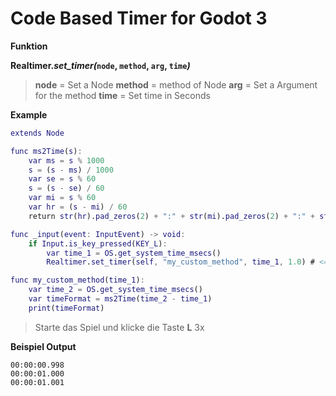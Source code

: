 # Code Based Timer for Godot 3


**Funktion**


**Realtimer._set_timer(_`node`, `method`, `arg`, `time`_)_**

> **node** = Set a Node
> **method** = method of Node
> **arg** = Set a Argument for the method
> **time** = Set time in Seconds

**Example**

```gd
extends Node

func ms2Time(s):
    var ms = s % 1000
    s = (s - ms) / 1000
    var se = s % 60
    s = (s - se) / 60
    var mi = s % 60
    var hr = (s - mi) / 60
    return str(hr).pad_zeros(2) + ":" + str(mi).pad_zeros(2) + ":" + str(se).pad_zeros(2) + "." + str(ms).pad_zeros(3)

func _input(event: InputEvent) -> void:
    if Input.is_key_pressed(KEY_L):
        var time_1 = OS.get_system_time_msecs()
        Realtimer.set_timer(self, "my_custom_method", time_1, 1.0) # <==== Run Timer

func my_custom_method(time_1):
    var time_2 = OS.get_system_time_msecs()
    var timeFormat = ms2Time(time_2 - time_1)
    print(timeFormat)

```

> Starte das Spiel und klicke die Taste **L** 3x

**Beispiel Output**

```
00:00:00.998
00:00:01.000
00:00:01.001
```
